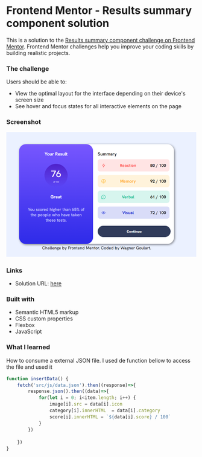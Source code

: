 # Frontend Mentor - Results summary component solution

This is a solution to the [Results summary component challenge on Frontend Mentor](https://www.frontendmentor.io/challenges/results-summary-component-CE_K6s0maV). Frontend Mentor challenges help you improve your coding skills by building realistic projects. 

### The challenge

Users should be able to:

- View the optimal layout for the interface depending on their device's screen size
- See hover and focus states for all interactive elements on the page

### Screenshot

![](./src/assets/images/screentschot.PNG)

### Links

- Solution URL: [here](https://wagner-goulart.github.io/results-summary-component-main/)

### Built with

- Semantic HTML5 markup
- CSS custom properties
- Flexbox
- JavaScript

### What I learned

How to consume a external JSON file.
I used de function bellow to access the file and used it

```js
function insertData() {
    fetch('src/js/data.json').then((response)=>{
        response.json().then((data)=>{
            for(let i = 0; i<item.length; i++) {
                image[i].src = data[i].icon
                category[i].innerHTML  = data[i].category
                score[i].innerHTML = `${data[i].score} / 100`
            }
        })
        
    })
}
```

